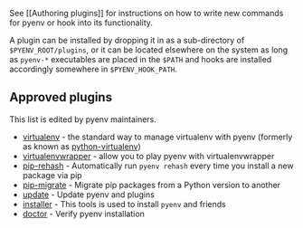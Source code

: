See [[Authoring plugins]] for instructions on how to write new commands for
pyenv or hook into its functionality.

A plugin can be installed by dropping it in as a sub-directory of
`$PYENV_ROOT/plugins`, or it can be located elsewhere on the system as long as
`pyenv-*` executables are placed in the `$PATH` and hooks are installed
accordingly somewhere in `$PYENV_HOOK_PATH`.

## Approved plugins

This list is edited by pyenv maintainers.

* [virtualenv](https://github.com/yyuu/pyenv-virtualenv) - the standard way to manage virtualenv with pyenv (formerly as known as [python-virtualenv](https://github.com/yyuu/python-virtualenv))
* [virtualenvwrapper](https://github.com/yyuu/pyenv-virtualenvwrapper) - allow you to play pyenv with virtualenvwrapper
* [pip-rehash](https://github.com/yyuu/pyenv-pip-rehash) - Automatically run `pyenv rehash` every time you install a new package via pip
* [pip-migrate](https://github.com/yyuu/pyenv-pip-migrate) - Migrate pip packages from a Python version to another
* [update](https://github.com/yyuu/pyenv-update) - Update pyenv and plugins
* [installer](https://github.com/yyuu/pyenv-installer) - This tools is used to install `pyenv` and friends
* [doctor](https://github.com/yyuu/pyenv-doctor) - Verify pyenv installation